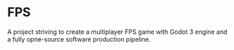 # FPS
A project striving to create a multiplayer FPS game with Godot 3 engine and a fully opne-source software production pipeline.
